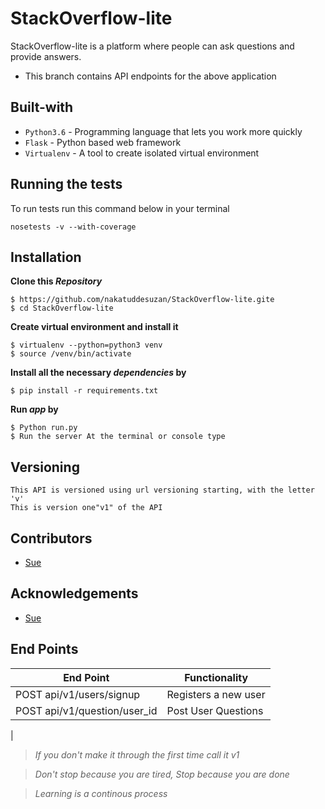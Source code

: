 # StackOverflow-lite
StackOverflow-lite is a platform where people can ask questions and provide answers.

- This branch contains API endpoints for the above application

## Built-with
- `Python3.6` - Programming language that lets you work more quickly
- `Flask` - Python based web framework
- `Virtualenv` - A tool to create isolated virtual environment

## Running the tests
To run tests run this command below in your terminal

```
nosetests -v --with-coverage
```

## Installation
**Clone this _Repository_**
```
$ https://github.com/nakatuddesuzan/StackOverflow-lite.gite
$ cd StackOverflow-lite
```
**Create virtual environment and install it**
```
$ virtualenv --python=python3 venv
$ source /venv/bin/activate
```
**Install all the necessary _dependencies_ by**
```
$ pip install -r requirements.txt
```
**Run _app_ by**
```
$ Python run.py
$ Run the server At the terminal or console type
```
## Versioning
```
This API is versioned using url versioning starting, with the letter 'v'
This is version one"v1" of the API
```
## Contributors
- [Sue](https://github.com/nakatuddesuzan)

## Acknowledgements
- [Sue](https://github.com/nakatuddesuzan)

## End Points
|           End Point                      |            Functionality                   |
|   ---------------------------------------|-----------------------------------------|
|     POST   api/v1/users/signup           |             Registers a new user           |                   |
|     POST api/v1/question/user_id         |             Post User Questions            |
|
> *If you don't make it through the first time call it v1*

> *Don't stop because you are tired, Stop because you are done*

> *Learning is a continous process*